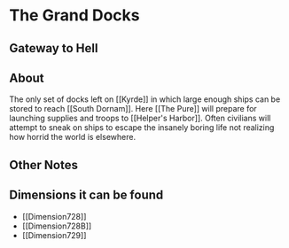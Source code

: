 # The Grand Docks
## Gateway to Hell

## About
The only set of docks left on [[Kyrde]] in which large enough ships can be stored to reach [[South Dornam]]. Here [[The Pure]] will prepare for launching supplies and troops to [[Helper's Harbor]]. Often civilians will attempt to sneak on ships to escape the insanely boring life not realizing how horrid the world is elsewhere.


## Other Notes


## Dimensions it can be found
- [[Dimension728]]
-  [[Dimension728B]]
- [[Dimension729]]